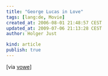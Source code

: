 ```yaml
---
title: "George Lucas in Love"
tags: [lang:de, Movie]
created_at: 2006-08-01 21:48:57 CEST
updated_at: 2009-07-06 21:13:28 CEST
author: Holger Just

kind: article
publish: true
---
```


<object type="application/x-shockwave-flash" style="width: 400px; height: 326px;" data="http://video.google.com/googleplayer.swf?docId=5058529870025933880" class="center"/>

[via [vowe](http://vowe.net/archives/007532.html)]
